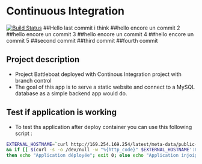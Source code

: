 #  Continuous Integration
[![Build Status](http://ec2-54-175-79-54.compute-1.amazonaws.com/buildStatus/icon?job=project-2804-devCI)](http://ec2-54-175-79-54.compute-1.amazonaws.com/job/project-2804-devCI/)
##Hello last commit i think
##hello encore un commit 2
##hello encore un commit 3
##hello encore un commit 4
##hello encore un commit 5
##second commit
##third commit
##fourth commit
## Project description

- Project Battleboat deployed with Continous Integration project with branch control
- The goal of this app is to serve a static website and connect to a MySQL database as a simple backend app would do.

## Test if application is working

- To test ths application after deploy container you can use this following script :

```sh
EXTERNAL_HOSTNAME=`curl http://169.254.169.254/latest/meta-data/public-hostname`\
&& if [[ $(curl -s -o /dev/null -w "%{http_code}" $EXTERNAL_HOSTNAME':8181/health') == 200 ]];\
then echo "Application déployée"; exit 0; else echo "Application injoignable"; exit 1; fi
```
